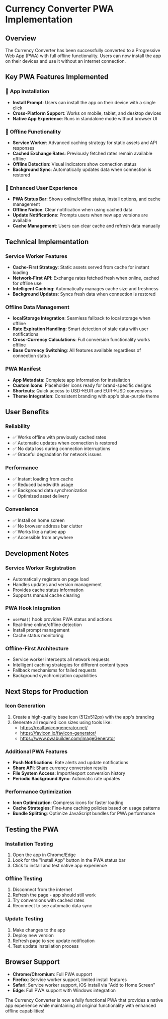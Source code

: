 # Currency Converter PWA Implementation

## Overview
The Currency Converter has been successfully converted to a Progressive Web App (PWA) with full offline functionality. Users can now install the app on their devices and use it without an internet connection.

## Key PWA Features Implemented

### 📱 **App Installation**
- **Install Prompt**: Users can install the app on their device with a single click
- **Cross-Platform Support**: Works on mobile, tablet, and desktop devices
- **Native App Experience**: Runs in standalone mode without browser UI

### 🔄 **Offline Functionality**
- **Service Worker**: Advanced caching strategy for static assets and API responses
- **Cached Exchange Rates**: Previously fetched rates remain available offline
- **Offline Detection**: Visual indicators show connection status
- **Background Sync**: Automatically updates data when connection is restored

### 🎨 **Enhanced User Experience**
- **PWA Status Bar**: Shows online/offline status, install options, and cache management
- **Offline Notice**: Clear notification when using cached data
- **Update Notifications**: Prompts users when new app versions are available
- **Cache Management**: Users can clear cache and refresh data manually

## Technical Implementation

### **Service Worker Features**
- **Cache-First Strategy**: Static assets served from cache for instant loading
- **Network-First API**: Exchange rates fetched fresh when online, cached for offline use
- **Intelligent Caching**: Automatically manages cache size and freshness
- **Background Updates**: Syncs fresh data when connection is restored

### **Offline Data Management**
- **localStorage Integration**: Seamless fallback to local storage when offline
- **Rate Expiration Handling**: Smart detection of stale data with user notifications
- **Cross-Currency Calculations**: Full conversion functionality works offline
- **Base Currency Switching**: All features available regardless of connection status

### **PWA Manifest**
- **App Metadata**: Complete app information for installation
- **Custom Icons**: Placeholder icons ready for brand-specific designs
- **Shortcuts**: Quick access to USD→EUR and EUR→USD conversions
- **Theme Integration**: Consistent branding with app's blue-purple theme

## User Benefits

### **Reliability**
- ✅ Works offline with previously cached rates
- ✅ Automatic updates when connection is restored
- ✅ No data loss during connection interruptions
- ✅ Graceful degradation for network issues

### **Performance**
- ✅ Instant loading from cache
- ✅ Reduced bandwidth usage
- ✅ Background data synchronization
- ✅ Optimized asset delivery

### **Convenience**
- ✅ Install on home screen
- ✅ No browser address bar clutter
- ✅ Works like a native app
- ✅ Accessible from anywhere

## Development Notes

### **Service Worker Registration**
- Automatically registers on page load
- Handles updates and version management
- Provides cache status information
- Supports manual cache clearing

### **PWA Hook Integration**
- `usePWA()` hook provides PWA status and actions
- Real-time online/offline detection
- Install prompt management
- Cache status monitoring

### **Offline-First Architecture**
- Service worker intercepts all network requests
- Intelligent caching strategies for different content types
- Fallback mechanisms for failed requests
- Background synchronization capabilities

## Next Steps for Production

### **Icon Generation**
1. Create a high-quality base icon (512x512px) with the app's branding
2. Generate all required icon sizes using tools like:
   - https://realfavicongenerator.net/
   - https://favicon.io/favicon-generator/
   - https://www.pwabuilder.com/imageGenerator

### **Additional PWA Features**
- **Push Notifications**: Rate alerts and update notifications
- **Share API**: Share currency conversion results
- **File System Access**: Import/export conversion history
- **Periodic Background Sync**: Automatic rate updates

### **Performance Optimization**
- **Icon Optimization**: Compress icons for faster loading
- **Cache Strategies**: Fine-tune caching policies based on usage patterns
- **Bundle Splitting**: Optimize JavaScript bundles for PWA performance

## Testing the PWA

### **Installation Testing**
1. Open the app in Chrome/Edge
2. Look for the "Install App" button in the PWA status bar
3. Click to install and test native app experience

### **Offline Testing**
1. Disconnect from the internet
2. Refresh the page - app should still work
3. Try conversions with cached rates
4. Reconnect to see automatic data sync

### **Update Testing**
1. Make changes to the app
2. Deploy new version
3. Refresh page to see update notification
4. Test update installation process

## Browser Support
- **Chrome/Chromium**: Full PWA support
- **Firefox**: Service worker support, limited install features
- **Safari**: Service worker support, iOS install via "Add to Home Screen"
- **Edge**: Full PWA support with Windows integration

The Currency Converter is now a fully functional PWA that provides a native app experience while maintaining all original functionality with enhanced offline capabilities!
